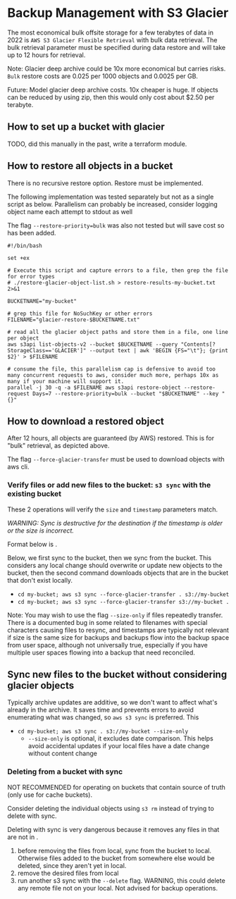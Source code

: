 # Backup Management with S3 Glacier

The most economical bulk offsite storage for a few terabytes of data in 2022 is `AWS S3 Glacier Flexible Retrieval` with bulk data retrieval. The bulk retrieval parameter must be specified during data restore and will take up to 12 hours for retrieval.

Note: Glacier deep archive could be 10x more economical but carries risks. `Bulk` restore costs are 0.025 per 1000 objects and 0.0025 per GB.

Future: Model glacier deep archive costs. 10x cheaper is huge. If objects can be reduced by using zip, then this would only cost about $2.50 per terabyte.


## How to set up a bucket with glacier

TODO, did this manually in the past, write a terraform module.



## How to restore all objects in a bucket

There is no recursive restore option. Restore must be implemented.

The following implementation was tested separately but not as a single script as below. Parallelism can probably be increased, consider logging object name each attempt to stdout as well

The flag `--restore-priority=bulk` was also not tested but will save cost so has been added.

```
#!/bin/bash

set +ex

# Execute this script and capture errors to a file, then grep the file for error types
# ./restore-glacier-object-list.sh > restore-results-my-bucket.txt 2>&1

BUCKETNAME="my-bucket"

# grep this file for NoSuchKey or other errors
FILENAME="glacier-restore-$BUCKETNAME.txt"

# read all the glacier object paths and store them in a file, one line per object
aws s3api list-objects-v2 --bucket $BUCKETNAME --query "Contents[?StorageClass=='GLACIER']" --output text | awk 'BEGIN {FS="\t"}; {print $2}' > $FILENAME

# consume the file, this parallelism cap is defensive to avoid too many concurrent requests to aws, consider much more, perhaps 10x as many if your machine will support it.
parallel -j 30 -q -a $FILENAME aws s3api restore-object --restore-request Days=7 --restore-priority=bulk --bucket "$BUCKETNAME" --key "{}"
```

## How to download a restored object

After 12 hours, all objects are guaranteed (by AWS) restored. This is for "bulk" retrieval, as depicted above.

The flag `--force-glacier-transfer` must be used to download objects with aws cli.


### Verify files or add new files to the bucket: `s3 sync` with the existing bucket

These 2 operations will verify the `size` and `timestamp` parameters match.

*WARNING: Sync is destructive for the destination if the timestamp is older or the size is incorrect.*

Format below is <source> <destination>.

Below, we first sync to the bucket, then we sync from the bucket. This considers any local change should overwrite or update new objects to the bucket, then the second command downloads objects that are in the bucket that don't exist locally.

- `cd my-bucket; aws s3 sync --force-glacier-transfer . s3://my-bucket`
- `cd my-bucket; aws s3 sync --force-glacier-transfer s3://my-bucket .`

Note: You may wish to use the flag `--size-only` if files repeatedly transfer. There is a documented bug in some related to filenames with special characters causing files to resync, and timestamps are typically not relevant if size is the same size for backups and backups flow into the backup space from user space, although not universally true, especially if you have multiple user spaces flowing into a backup that need reconciled.
  
  
## Sync new files to the bucket without considering glacier objects

Typically archive updates are additive, so we don't want to affect what's already in the archive. It saves time and prevents errors to avoid enumerating what was changed, so `aws s3 sync` is preferred. This 
  
- `cd my-bucket; aws s3 sync . s3://my-bucket --size-only`
  - `--size-only` is optional, it excludes date comparison. This helps avoid accidental updates if your local files have a date change without content change
  

### Deleting from a bucket with sync

NOT RECOMMENDED for operating on buckets that contain source of truth (only use for cache buckets).

Consider deleting the individual objects using `s3 rm` instead of trying to delete with sync.

Deleting with sync is very dangerous because it removes any files in <destination> that are not in <source>.

1. before removing the files from local, sync from the bucket to local. Otherwise files added to the bucket from somewhere else would be deleted, since they aren't yet in local.
2. remove the desired files from local
3. run another s3 sync with the `--delete` flag. WARNING, this could delete any remote file not on your local. Not advised for backup operations.

